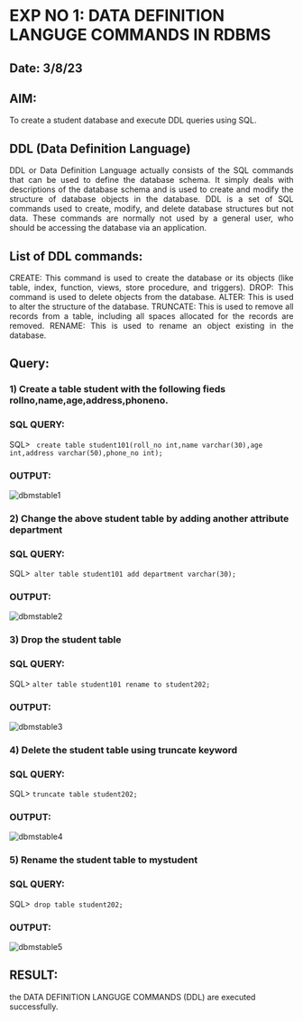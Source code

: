# EXP NO 1: DATA DEFINITION LANGUGE COMMANDS IN RDBMS

## Date: 3/8/23
## AIM:
To create a student database and execute DDL queries using SQL.


## DDL (Data Definition Language)
<div align="justify">
DDL or Data Definition Language actually consists of the SQL commands that can be used to define the database schema. It simply deals with descriptions of the database schema and is used to create and modify the structure of database objects in the database. DDL is a set of SQL commands used to create, modify, and delete database structures but not data. These commands are normally not used by a general user, who should be accessing the database via an application.
</div>
 
## List of DDL commands: 
<div align="justify">
CREATE: This command is used to create the database or its objects (like table, index, function, views, store procedure, and triggers).
DROP: This command is used to delete objects from the database.
ALTER: This is used to alter the structure of the database.
TRUNCATE: This is used to remove all records from a table, including all spaces allocated for the records are removed.
RENAME: This is used to rename an object existing in the database.
</div>

## Query:
### 1) Create a table student with the following fieds rollno,name,age,address,phoneno.

### SQL QUERY: 
SQL> ``` create table student101(roll_no int,name varchar(30),age int,address varchar(50),phone_no int);```
### OUTPUT:  
![dbmstable1](https://github.com/ASHWINKUMAR2903/G2_DBMS/assets/119407186/5f15b6fe-e253-4e97-9c0a-6e4ef6607f75)

### 2) Change the above student table by adding another attribute department

### SQL QUERY: 
SQL>``` alter table student101 add department varchar(30);```
### OUTPUT:    
![dbmstable2](https://github.com/ASHWINKUMAR2903/G2_DBMS/assets/119407186/8aacb344-5b90-4910-852d-ac35f9e66c25)

### 3) Drop the student table
 
### SQL QUERY:   
 SQL> ```alter table student101 rename to student202;```
### OUTPUT:
![dbmstable3](https://github.com/ASHWINKUMAR2903/G2_DBMS/assets/119407186/5d676329-e582-4436-ae4a-8b07ca0ea102)


### 4) Delete the student table using truncate keyword

### SQL QUERY: 
SQL> ```truncate table student202;```
### OUTPUT:   
![dbmstable4](https://github.com/ASHWINKUMAR2903/G2_DBMS/assets/119407186/9a5b3c8e-3526-4e9d-810e-6b7c94ce3159)



### 5) Rename the student table to mystudent

### SQL QUERY: 
SQL>``` drop table student202;```
### OUTPUT:   
![dbmstable5](https://github.com/ASHWINKUMAR2903/G2_DBMS/assets/119407186/ecec8710-2ea2-4526-b37b-9e7b82bf9ed8)

## RESULT:
the DATA DEFINITION LANGUGE COMMANDS (DDL) are executed successfully. 
